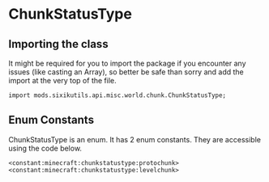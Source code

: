 # ChunkStatusType

## Importing the class

It might be required for you to import the package if you encounter any issues (like casting an Array), so better be safe than sorry and add the import at the very top of the file.
```zenscript
import mods.sixikutils.api.misc.world.chunk.ChunkStatusType;
```


## Enum Constants

ChunkStatusType is an enum. It has 2 enum constants. They are accessible using the code below.

```zenscript
<constant:minecraft:chunkstatustype:protochunk>
<constant:minecraft:chunkstatustype:levelchunk>
```
